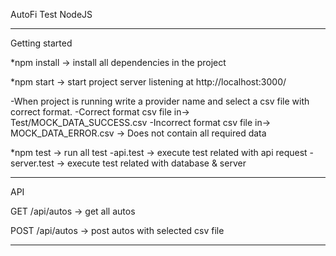 AutoFi Test NodeJS

---

Getting started

\*npm install -> install all dependencies in the project

\*npm start -> start project server listening at http://localhost:3000/

-When project is running write a provider name and select a csv file with correct format.
-Correct format csv file in-> Test/MOCK_DATA_SUCCESS.csv
-Incorrect format csv file in-> MOCK_DATA_ERROR.csv -> Does not contain all required data

\*npm test -> run all test
-api.test -> execute test related with api request
-server.test -> execute test related with database & server

---

API

GET
/api/autos -> get all autos

POST
/api/autos -> post autos with selected csv file

---
